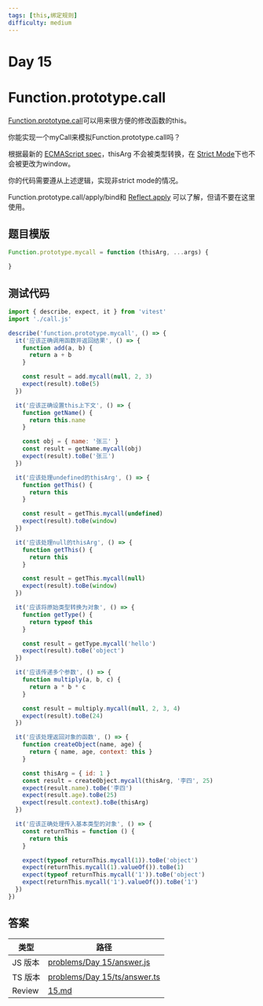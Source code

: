 ```yaml
---
tags: [this,绑定规则]
difficulty: medium
---
```


# Day 15

# Function.prototype.call

[Function.prototype.call](https://tc39.es/ecma262/#sec-function.prototype.call)可以用来很方便的修改函数的this。

你能实现一个myCall来模拟Function.prototype.call吗？

根据最新的 [ECMAScript spec](https://tc39.es/ecma262/#sec-function.prototype.call)，thisArg 不会被类型转换，在 [Strict Mode](https://developer.mozilla.org/en-US/docs/Web/JavaScript/Reference/Strict_mode)下也不会被更改为window。

你的代码需要遵从上述逻辑，实现非strict mode的情况。

Function.prototype.call/apply/bind和 [Reflect.apply](https://developer.mozilla.org/zh-CN/docs/Web/JavaScript/Reference/Global_Objects/Reflect/apply) 可以了解，但请不要在这里使用。

## 题目模版

```js
Function.prototype.mycall = function (thisArg, ...args) {

}
```

## 测试代码

```js
import { describe, expect, it } from 'vitest'
import './call.js'

describe('function.prototype.mycall', () => {
  it('应该正确调用函数并返回结果', () => {
    function add(a, b) {
      return a + b
    }

    const result = add.mycall(null, 2, 3)
    expect(result).toBe(5)
  })

  it('应该正确设置this上下文', () => {
    function getName() {
      return this.name
    }

    const obj = { name: '张三' }
    const result = getName.mycall(obj)
    expect(result).toBe('张三')
  })

  it('应该处理undefined的thisArg', () => {
    function getThis() {
      return this
    }

    const result = getThis.mycall(undefined)
    expect(result).toBe(window)
  })

  it('应该处理null的thisArg', () => {
    function getThis() {
      return this
    }

    const result = getThis.mycall(null)
    expect(result).toBe(window)
  })

  it('应该将原始类型转换为对象', () => {
    function getType() {
      return typeof this
    }

    const result = getType.mycall('hello')
    expect(result).toBe('object')
  })

  it('应该传递多个参数', () => {
    function multiply(a, b, c) {
      return a * b * c
    }

    const result = multiply.mycall(null, 2, 3, 4)
    expect(result).toBe(24)
  })

  it('应该处理返回对象的函数', () => {
    function createObject(name, age) {
      return { name, age, context: this }
    }

    const thisArg = { id: 1 }
    const result = createObject.mycall(thisArg, '李四', 25)
    expect(result.name).toBe('李四')
    expect(result.age).toBe(25)
    expect(result.context).toBe(thisArg)
  })

  it('应该正确处理传入基本类型的对象', () => {
    const returnThis = function () {
      return this
    }

    expect(typeof returnThis.mycall(1)).toBe('object')
    expect(returnThis.mycall(1).valueOf()).toBe(1)
    expect(typeof returnThis.mycall('1')).toBe('object')
    expect(returnThis.mycall('1').valueOf()).toBe('1')
  })
})

```

## 答案

| 类型    | 路径                                                                                                                      |
| ------- | ------------------------------------------------------------------------------------------------------------------------- |
| JS 版本 | [problems/Day 15/answer.js](https://github.com/506-FETL/one-question-per-day/blob/main/problems/Day%2015/answer.js)       |
| TS 版本 | [problems/Day 15/ts/answer.ts](https://github.com/506-FETL/one-question-per-day/blob/main/problems/Day%2015/ts/answer.ts) |
| Review  | [15.md](/review/15)                                                                                                       |
